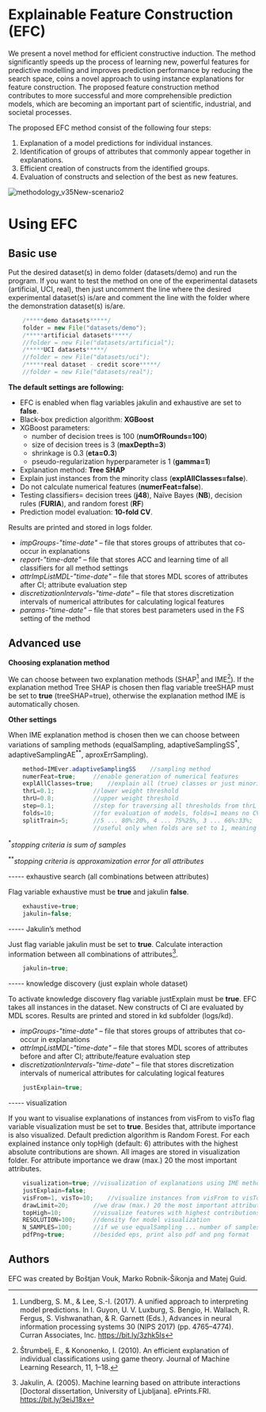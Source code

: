 # Explainable Feature Construction (EFC)
We present a novel method for efficient constructive induction. The method significantly speeds up the process of learning new, powerful features for predictive modelling and improves prediction performance by reducing the search space, coins a novel approach to using instance explanations for feature construction. The proposed feature construction method contributes to more successful and more comprehensible prediction models, which are becoming an important part of scientific, industrial, and societal processes. 

The proposed EFC method consist of the following four steps:
1.	Explanation of a model predictions for individual instances.
2.	Identification of groups of attributes that commonly appear together in explanations.
3.	Efficient creation of constructs from the identified groups.
4.	Evaluation of constructs and selection of the best as new features.

![methodology_v35New-scenario2](https://user-images.githubusercontent.com/88408507/155245515-200af9d9-940b-49fb-a508-3011fca4bc3c.svg)

# Using EFC
## Basic use
Put the desired dataset(s) in demo folder (datasets/demo) and run the program. If you want to test the method on one of the experimental datasets (artificial, UCI, real), then just uncomment the line where the desired experimental dataset(s) is/are and comment the line with the folder where the demonstration dataset(s) is/are.
```java
    /*****demo datasets*****/
    folder = new File("datasets/demo");
    /*****artificial datasets*****/ 
    //folder = new File("datasets/artificial");
    /*****UCI datasets*****/
    //folder = new File("datasets/uci");
    /*****real dataset - credit score*****/       
    //folder = new File("datasets/real");
```

**The default settings are following:**
- EFC is enabled when flag variables jakulin and exhaustive are set to **false**. 
- Black-box prediction algorithm: **XGBoost**
-	XGBoost parameters: 
    -	number of decision trees is 100 (**numOfRounds=100**) 
    -	size of decision trees is 3 (**maxDepth=3**) 
    -	shrinkage is 0.3 (**eta=0.3**) 
    -	pseudo-regularization hyperparameter is 1 (**gamma=1**)
-	Explanation method: **Tree SHAP**
-	Explain just instances from the minority class (**explAllClasses=false**).
-	Do not calculate numerical features (**numerFeat=false**).
-	Testing classifiers= decision trees (**j48**), Naïve Bayes (**NB**), decision rules (**FURIA**), and random forest (**RF**)
-	Prediction model evaluation: **10-fold CV**.

Results are printed and stored in logs folder.
-	_impGroups-"time-date"_ – file that stores groups of attributes that co-occur in explanations
-	_report-"time-date"_ – file that stores ACC and learning time of all classifiers for all method settings
-	_attrImpListMDL-"time-date"_ – file that stores MDL scores of attributes after CI; attribute evaluation step
-	_discretizationIntervals-"time-date"_ – file that stores discretization intervals of numerical attributes for calculating logical features
-	_params-"time-date"_ – file that stores best parameters used in the FS setting of the method

## Advanced use
**Choosing explanation method**

We can choose between two explanation methods (SHAP[^1] and IME[^2]). If the explanation method Tree SHAP is chosen then flag variable treeSHAP must be set to **true** (treeSHAP=true), otherwise the explanation method IME is automatically chosen.

**Other settings**

When IME explanation method is chosen then we can choose between variations of sampling methods (equalSampling, adaptiveSamplingSS<sup>*</sup>, adaptiveSamplingAE<sup>**</sup>, aproxErrSampling).

```java
    method=IMEver.adaptiveSamplingSS    //sampling method
    numerFeat=true;     //enable generation of numerical features 
    explAllClasses=true;    //explain all (true) classes or just minority class (false)
    thrL=0.1;           //lower weight threshold 
    thrU=0.8;           //upper weight threshold
    step=0.1;           //step for traversing all thresholds from thrL to thrU
    folds=10;           //for evaluation of models, folds=1 means no CV and using split in ratio listed below
    splitTrain=5;       //5 ... 80%:20%, 4 ... 75%25%, 3 ... 66%:33%; 
                        //useful only when folds are set to 1, meaning no CV and using split
```

<sup>*</sup>_stopping criteria is sum of samples_

<sup>**</sup>_stopping criteria is approxamization error for all attributes_

----- exhaustive search (all combinations between attributes)

Flag variable exhaustive must be **true** and jakulin **false**.

```java
    exhaustive=true;
    jakulin=false;
```     
----- Jakulin’s method

Just flag variable jakulin must be set to **true**. Calculate interaction information between all combinations of attributes[^3]. 

```java
    jakulin=true;
```
----- knowledge discovery (just explain whole dataset)

To activate knowledge discovery flag variable justExplain must be **true**. EFC takes all instances in the dataset. New constructs of CI are evaluated by MDL scores. Results are printed and stored in kd subfolder (logs/kd).
-	_impGroups-"time-date"_ – file that stores groups of attributes that co-occur in explanations
-	_attrImpListMDL-"time-date"_ – file that stores MDL scores of attributes before and after CI; attribute/feature evaluation step
-	_discretizationIntervals-"time-date"_ – file that stores discretization intervals of numerical attributes for calculating logical features

```java          
    justExplain=true;
```    

----- visualization

If you want to visualise explanations of instances from visFrom to visTo flag variable visualization must be set to **true**. Besides that, attribute importance is also visualized. Default prediction algorithm is Random Forest. For each explained instance only topHigh (default: 6) attributes with the highest absolute contributions are shown. All images are stored in visualization folder. For attribute importance we draw (max.) 20 the most important attributes.
         

```java
    visualization=true; //visualization of explanations using IME method
    justExplain=false;
    visFrom=1, visTo=10;    //visualize instances from visFrom to visTo
    drawLimit=20;       //we draw (max.) 20 the most important attributes (attribute importance visualisation)
    topHigh=10;         //visualize features with highest contributions (instace explanation visualisation)
    RESOLUTION=100;     //density for model visualization
    N_SAMPLES=100;      //if we use equalSampling ... number of samples  
    pdfPng=true;        //besided eps, print also pdf and png format
```
## Authors
EFC was created by Boštjan Vouk, Marko Robnik-Šikonja and Matej Guid.

[^1]: Lundberg, S. M., & Lee, S.-I. (2017). A unified approach to interpreting model predictions. In I. Guyon, U. V. Luxburg, S. Bengio, H. Wallach, R. Fergus, S. Vishwanathan, & R. Garnett (Eds.), Advances in neural information processing systems 30 (NIPS 2017) (pp. 4765–4774). Curran Associates, Inc. https://bit.ly/3zhk5Is
[^2]: Štrumbelj, E., & Kononenko, I. (2010). An efficient explanation of individual classifications using game theory. Journal of Machine Learning Research, 11, 1–18.
[^3]: Jakulin, A. (2005). Machine learning based on attribute interactions [Doctoral dissertation, University of Ljubljana]. ePrints.FRI. https://bit.ly/3eiJ18x
